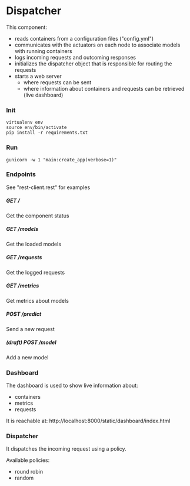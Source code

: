 # Dispatcher
This component:

- reads containers from a configuration files ("config.yml")
- communicates with the actuators on each node to associate models with running containers
- logs incoming requests and outcoming responses
- initializes the dispatcher object that is responsible for routing the requests
- starts a web server
    + where requests can be sent
    + where information about containers and requests can be retrieved (live dashboard)


### Init
```
virtualenv env
source env/bin/activate
pip install -r requirements.txt
```

### Run
```
gunicorn -w 1 "main:create_app(verbose=1)"
```

### Endpoints
See "rest-client.rest" for examples 

##### GET /
Get the component status

##### GET /models
Get the loaded models

##### GET /requests
Get the logged requests

##### GET /metrics
Get metrics about models

##### POST /predict
Send a new request

##### (draft) POST /model
Add a new model


### Dashboard

The dashboard is used to show live information about:

- containers
- metrics
- requests

It is reachable at: http://localhost:8000/static/dashboard/index.html


### Dispatcher
It dispatches the incoming request using a policy.

Available policies:

- round robin
- random
